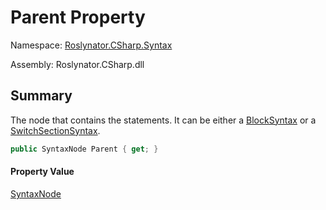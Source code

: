 # Parent Property

Namespace: [Roslynator.CSharp.Syntax](../../README.md)

Assembly: Roslynator\.CSharp\.dll

## Summary

The node that contains the statements\. It can be either a [BlockSyntax](https://docs.microsoft.com/en-us/dotnet/api/microsoft.codeanalysis.csharp.syntax.blocksyntax) or a [SwitchSectionSyntax](https://docs.microsoft.com/en-us/dotnet/api/microsoft.codeanalysis.csharp.syntax.switchsectionsyntax)\.

```csharp
public SyntaxNode Parent { get; }
```

#### Property Value

[SyntaxNode](https://docs.microsoft.com/en-us/dotnet/api/microsoft.codeanalysis.syntaxnode)


